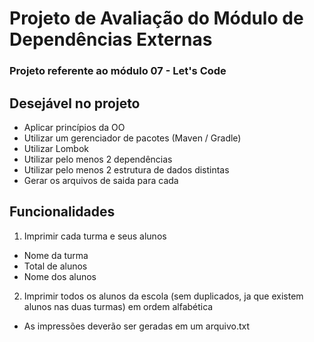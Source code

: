 # Projeto de Avaliação do Módulo de Dependências Externas
### Projeto referente ao módulo 07 - Let's Code

## Desejável no projeto
- Aplicar princípios da OO
- Utilizar um gerenciador de pacotes (Maven / Gradle)
- Utilizar Lombok
- Utilizar pelo menos 2 dependências
- Utilizar pelo menos 2 estrutura de dados distintas
- Gerar os arquivos de saida para cada

## Funcionalidades
1) Imprimir cada turma e seus alunos
  - Nome da turma
  - Total de alunos
  - Nome dos alunos 
  
2) Imprimir todos os alunos da escola (sem duplicados, ja que existem alunos nas duas turmas) em ordem alfabética
  - As impressões deverão ser geradas em um arquivo.txt